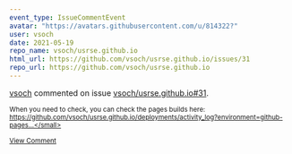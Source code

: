 ```yaml
---
event_type: IssueCommentEvent
avatar: "https://avatars.githubusercontent.com/u/814322?"
user: vsoch
date: 2021-05-19
repo_name: vsoch/usrse.github.io
html_url: https://github.com/vsoch/usrse.github.io/issues/31
repo_url: https://github.com/vsoch/usrse.github.io
---
```


<a href='https://github.com/vsoch' target='_blank'>vsoch</a> commented on issue <a href='https://github.com/vsoch/usrse.github.io/issues/31' target='_blank'>vsoch/usrse.github.io#31</a>.

<small>When you need to check, you can check the pages builds here: https://github.com/vsoch/usrse.github.io/deployments/activity_log?environment=github-pages...</small>

<a href='https://github.com/vsoch/usrse.github.io/issues/31' target='_blank'>View Comment</a>
